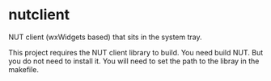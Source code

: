 nutclient
=========

NUT client (wxWidgets based) that sits in the system tray.


This project requires the NUT client library to build. You need
build NUT. But you do not need to install it. You will need to
set the path to the libray in the makefile.


